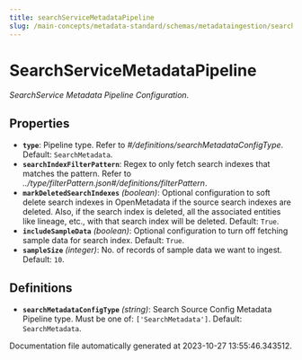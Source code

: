 ```yaml
---
title: searchServiceMetadataPipeline
slug: /main-concepts/metadata-standard/schemas/metadataingestion/searchservicemetadatapipeline
---
```


# SearchServiceMetadataPipeline

*SearchService Metadata Pipeline Configuration.*

## Properties

- **`type`**: Pipeline type. Refer to *#/definitions/searchMetadataConfigType*. Default: `SearchMetadata`.
- **`searchIndexFilterPattern`**: Regex to only fetch search indexes that matches the pattern. Refer to *../type/filterPattern.json#/definitions/filterPattern*.
- **`markDeletedSearchIndexes`** *(boolean)*: Optional configuration to soft delete search indexes in OpenMetadata if the source search indexes are deleted. Also, if the search index is deleted, all the associated entities like lineage, etc., with that search index will be deleted. Default: `True`.
- **`includeSampleData`** *(boolean)*: Optional configuration to turn off fetching sample data for search index. Default: `True`.
- **`sampleSize`** *(integer)*: No. of records of sample data we want to ingest. Default: `10`.
## Definitions

- **`searchMetadataConfigType`** *(string)*: Search Source Config Metadata Pipeline type. Must be one of: `['SearchMetadata']`. Default: `SearchMetadata`.


Documentation file automatically generated at 2023-10-27 13:55:46.343512.
